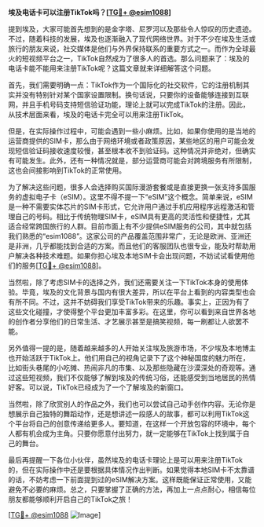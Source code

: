 **埃及电话卡可以注册TikTok吗？[[TG💪+ @esim1088](https://t.me/s/esim1088)]**

提到埃及，大家可能首先想到的是金字塔、尼罗河以及那些令人惊叹的历史遗迹。不过，随着科技的发展，埃及也逐渐融入了现代网络世界。对于不少在埃及生活或旅行的朋友来说，社交媒体是他们与外界保持联系的重要方式之一。而作为全球最火的短视频平台之一，TikTok自然成为了很多人的首选。那么问题来了：埃及的电话卡能不能用来注册TikTok呢？这篇文章就来详细解答这个问题。

首先，我们需要明确一点：TikTok作为一个国际化的社交软件，它的注册机制其实并没有特别针对某个国家设置限制。换句话说，只要你的设备能够连接到互联网，并且手机号码支持短信验证功能，理论上就可以完成TikTok的注册。因此，从技术层面来看，埃及的电话卡完全可以用来注册TikTok。

但是，在实际操作过程中，可能会遇到一些小麻烦。比如，如果你使用的是当地的运营商提供的SIM卡，那么由于网络环境或者政策原因，某些地区的用户可能会发现短信验证码接收速度较慢，甚至根本收不到验证码。这种情况并非绝对，但确实有可能发生。此外，还有一种情况就是，部分运营商可能会对跨境服务有所限制，这也会间接影响到TikTok的正常使用。

为了解决这些问题，很多人会选择购买国际漫游套餐或是直接更换一张支持多国服务的虚拟电子卡（eSIM）。这里不得不提一下“eSIM”这个概念。简单来说，eSIM是一种不需要实体芯片的SIM卡形式，它允许用户通过手机应用程序远程激活和管理自己的号码。相比于传统物理SIM卡，eSIM具有更高的灵活性和便捷性，尤其适合经常跨国旅行的人群。目前市面上有不少提供eSIM服务的公司，其中就包括我们熟悉的“esim1088”。这家公司的产品覆盖范围非常广，无论是欧洲、亚洲还是非洲，几乎都能找到合适的方案。而且他们的客服团队也很专业，能及时帮助用户解决各种技术难题。如果你担心埃及本地SIM卡会出现问题，不妨试试看使用他们的服务[[TG💪+ @esim1088](https://t.me/s/esim1088)]。

当然啦，除了考虑SIM卡的选择之外，我们还需要关注一下TikTok本身的使用体验。毕竟，埃及的文化背景与国内有很大差异，所以在平台上看到的内容类型也会有所不同。不过，这并不妨碍我们享受TikTok带来的乐趣。事实上，正因为有了这些文化碰撞，才使得整个平台更加丰富多彩。在这里，你可以看到来自世界各地的创作者分享他们的日常生活、才艺展示甚至是搞笑视频，每一刷都让人欲罢不能。

另外值得一提的是，随着越来越多的人开始关注埃及旅游市场，不少埃及本地博主也开始活跃于TikTok上。他们用自己的视角记录下了这个神秘国度的魅力所在，比如街头巷尾的小吃摊、热闹非凡的市集、以及那些隐藏在沙漠深处的奇观等。通过这些短视频，我们不仅能够了解到埃及的传统习俗，还能感受到当地居民的热情好客。可以说，TikTok已经成为了一个了解埃及的新窗口。

当然啦，除了欣赏别人的作品之外，我们也可以尝试自己动手创作内容。无论你是想展示自己独特的舞蹈动作，还是想讲述一段感人的故事，都可以利用TikTok这个平台将自己的创意传递给更多人。要知道，在这样一个开放包容的环境中，每个人都有机会成为主角。只要你愿意付出努力，就一定能够在TikTok上找到属于自己的舞台。

最后再提醒一下各位小伙伴，虽然埃及的电话卡理论上是可以用来注册TikTok的，但在实际操作中还是要根据具体情况作出判断。如果觉得本地SIM卡不太靠谱的话，不妨考虑一下前面提到过的eSIM解决方案。这样既能保证正常使用，又能避免不必要的麻烦。总之，只要掌握了正确的方法，再加上一点点耐心，相信每位朋友都能够顺利开启自己的TikTok之旅！

[[TG💪+ @esim1088](https://t.me/s/esim1088) ![Image](https://i.postimg.cc/4NQfJmqS/Snipaste-2025-05-13-00-14-12.png)]